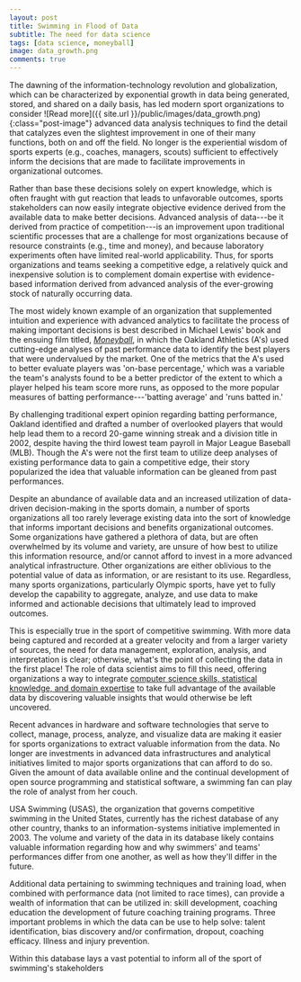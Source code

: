 ```yaml
---
layout: post
title: Swimming in Flood of Data
subtitle: The need for data science
tags: [data science, moneyball]
image: data_growth.png
comments: true
---
```


The dawning of the information-technology revolution and globalization, which can be characterized by exponential growth in data being generated, stored, and shared on a daily basis, has led modern sport organizations to consider <!--more--> ![Read more]({{ site.url }}/public/images/data_growth.png){:class="post-image"} advanced data analysis techniques to find the detail that catalyzes even the slightest improvement in one of their many functions, both on and off the field. No longer is the experiential wisdom of sports experts (e.g., coaches, managers, scouts) sufficient to effectively inform the decisions that are made to facilitate improvements in organizational outcomes. 

Rather than base these decisions solely on expert knowledge, which is often fraught with gut reaction that leads to unfavorable outcomes, sports stakeholders can now easily integrate objective evidence derived from the available data to make better decisions. Advanced analysis of data---be it derived from practice of competition---is an improvement upon traditional scientific processes that are a challenge for most organizations because of resource constraints (e.g., time and money), and because laboratory experiments often have limited real-world applicability. Thus, for sports organizations and teams seeking a competitive edge, a relatively quick and inexpensive solution is to complement domain expertise with evidence-based information derived from advanced analysis of the ever-growing stock of naturally occurring data.

The most widely known example of an organization that supplemented intuition and experience with advanced analytics to facilitate the process of making important decisions is best described in Michael Lewis' book and the ensuing film titled, [_Moneyball_](https://en.wikipedia.org/wiki/Moneyball "Moneyball Wiki"), in which the Oakland Athletics (A's) used cutting-edge analyses of past performance data to identify the best players that were undervalued by the market. One of the metrics that the A's used to better evaluate players was 'on-base percentage,' which was a variable the team's analysts found to be a better predictor of the extent to which a player helped his team score more runs, as opposed to the more popular measures of batting performance---'batting average' and 'runs batted in.' 

By challenging traditional expert opinion regarding batting performance, Oakland identified and drafted a number of overlooked players that would help lead them to a record 20-game winning streak and a division title in 2002, despite having the third lowest team payroll in Major League Baseball (MLB). Though the A's were not the first team to utilize deep analyses of existing performance data to gain a competitive edge, their story popularized the idea that valuable information can be gleaned from past performances.

Despite an abundance of available data and an increased utilization of data-driven decision-making in the sports domain, a number of sports organizations all too rarely leverage existing data into the sort of knowledge that informs important decisions and benefits organizational outcomes. Some organizations have gathered a plethora of data, but are often overwhelmed by its volume and variety, are unsure of how best to utilize this information resource, and/or cannot afford to invest in a more advanced analytical infrastructure. Other organizations are either oblivious to the potential value of data as information, or are resistant to its use. Regardless, many sports organizations, particularly Olympic sports, have yet to fully develop the capability to aggregate, analyze, and use data to make informed and actionable decisions that ultimately lead to improved outcomes.

This is especially true in the sport of competitive swimming. With more data being captured and recorded at a greater velocity and from a larger variety of sources, the need for data management, exploration, analysis, and interpretation is clear; otherwise, what's the point of collecting the data in the first place! The role of data scientist aims to fill this need, offering organizations a way to integrate [computer science skills, statistical knowledge, and domain expertise](http://drewconway.com/zia/2013/3/26/the-data-science-venn-diagram) to take full advantage of the available data by discovering valuable insights that would otherwise be left uncovered.

Recent advances in hardware and software technologies that serve to collect, manage, process, analyze, and visualize data are making it easier for sports organizations to extract valuable information from the data. No longer are investments in advanced data infrastructures and analytical initiatives limited to major sports organizations that can afford to do so. Given the amount of data available online and the continual development of open source programming and statistical software, a swimming fan can play the role of analyst from her couch.

USA Swimming (USAS), the organization that governs competitive swimming in the United States, currently has the richest database of any other country, thanks to an information-systems initiative implemented in 2003. The volume and variety of the data in its database likely contains valuable information regarding how and why swimmers' and teams' performances differ from one another, as well as how they'll differ in the future.

Additional data pertaining to swimming techniques and training load, when combined with performance data (not limited to race times), can provide a wealth of information that can be utilized in: skill development, coaching education the development of future coaching training programs. Three important problems in which the data can be use to help solve: talent identification, bias discovery and/or confirmation, dropout, coaching efficacy. Illness and injury prevention.

Within this database lays a vast potential to inform all of the sport of swimming's stakeholders

